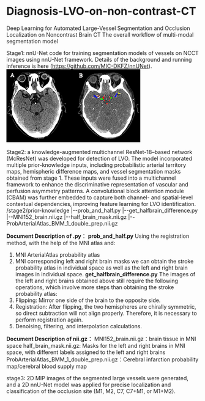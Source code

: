 # Diagnosis-LVO-on-non-contrast-CT
Deep Learning for Automated Large-Vessel Segmentation and Occlusion Localization on Noncontrast Brain CT
The overall workflow of multi-modal segmentation model


Stage1: nnU-Net code for training segmentation models of vessels on NCCT images using nnU-Net framework.
Details of the background and running inference is here (https://github.com/MIC-DKFZ/nnUNet).
 ![image](https://github.com/zsunAI/Diagnosis-LVO-on-non-contrast-CT/blob/main/png/Fig1.png)
 
Stage2: a knowledge-augmented multichannel ResNet-18–based network (McResNet) was developed for detection of LVO.
The model incorporated multiple prior-knowledge inputs, including probabilistic arterial territory maps,
hemispheric difference maps, and vessel segmentation masks obtained from stage 1. 
These inputs were fused into a multichannel framework to enhance the discriminative representation of vascular and perfusion asymmetry patterns. 
A convolutional block attention module (CBAM) was further embedded to capture both channel- and spatial-level contextual dependencies, 
improving feature learning for LVO identification.
/stage2/prior-knowledge
			|--prob_and_half.py
			|--get_halfbrain_difference.py
			|--MNI152_brain.nii.gz
			|--half_brain_mask.nii.gz
			|--ProbArterialAtlas_BMM_1_double_prep.nii.gz

**Document Description of .py**：
**prob_and_half.py** Using the registration method, with the help of the MNI atlas and:
1. MNI ArterialAtlas probability atlas
2. MNI corresponding left and right brain masks
we can obtain the stroke probability atlas in individual space as well as the left and right brain images in individual space.
**get_halfbrain_difference.py**
The images of the left and right brains obtained above still require the following operations, which involve more steps than obtaining the stroke probability atlas:
1. Flipping: Mirror one side of the brain to the opposite side.
2. Registration: After flipping, the two hemispheres are chirally symmetric, so direct subtraction will not align properly. Therefore, it is necessary to perform registration again.
3. Denoising, filtering, and interpolation calculations.

**Document Description of nii.gz：**
MNI152_brain.nii.gz：brain tissue in MNI space
half_brain_mask.nii.gz: Masks for the left and right brains in MNI space, with different labels assigned to the left and right brains
ProbArterialAtlas_BMM_1_double_prep.nii.gz：Cerebral infarction probability map/cerebral blood supply map


stage3: 2D MIP images of the segmented large vessels were generated, 
and a 2D nnU-Net model was applied for precise localization and classification of the occlusion site 
(M1, M2, C7, C7+M1, or M1+M2).
